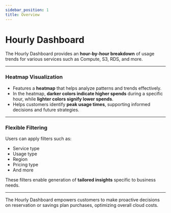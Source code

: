 ```yaml
---
sidebar_position: 1
title: Overview
---
```


# Hourly Dashboard

The Hourly Dashboard provides an **hour-by-hour breakdown** of usage trends for various services such as Compute, S3, RDS, and more.

---

### Heatmap Visualization

- Features a **heatmap** that helps analyze patterns and trends effectively.
- In the heatmap, **darker colors indicate higher spends** during a specific hour, while **lighter colors signify lower spends**.
- Helps customers identify **peak usage times**, supporting informed decisions and future strategies.

---

### Flexible Filtering

Users can apply filters such as:

- Service type
- Usage type
- Region
- Pricing type
- And more

These filters enable generation of **tailored insights** specific to business needs.

---

The Hourly Dashboard empowers customers to make proactive decisions on reservation or savings plan purchases, optimizing overall cloud costs.
